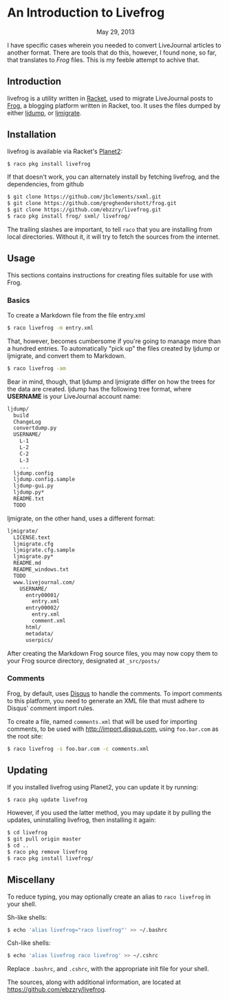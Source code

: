 An Introduction to Livefrog
======================================================================

<center>May 29, 2013</center>

I have specific cases wherein you needed to convert LiveJournal
articles to another format. There are tools that do this, however, I
found none, so far, that translates to _Frog_ files. This is my feeble
attempt to achive that.


## Introduction

livefrog is a utility written in [Racket](http://racket-lang.org),
used to migrate LiveJournal posts to
[Frog](https://github.com/greghendershott/frog/), a blogging platform
written in Racket, too. It uses the files dumped by either
[ljdump](http://hewgill.com/ljdump/), or
[ljmigrate](http://github.com/ceejbot/ljmigrate).


## Installation

livefrog is available via Racket's
[Planet2](http://pkg.racket-lang.org):

```bash
$ raco pkg install livefrog
```

If that doesn't work, you can alternately install by fetching livefrog, and the
dependencies, from github

```bash
$ git clone https://github.com/jbclements/sxml.git
$ git clone https://github.com/greghendershott/frog.git
$ git clone https://github.com/ebzzry/livefrog.git
$ raco pkg install frog/ sxml/ livefrog/
```

The trailing slashes are important, to tell `raco` that you are
installing from local directories. Without it, it will try to fetch
the sources from the internet.


## Usage

This sections contains instructions for creating files suitable for
use with Frog.

### Basics

To create a Markdown file from the file entry.xml

```bash
$ raco livefrog -m entry.xml
```

That, however, becomes cumbersome if you're going to manage more than
a hundred entries. To automatically "pick up" the files created by
ljdump or ljmigrate, and convert them to Markdown.

```bash
$ raco livefrog -am
```

Bear in mind, though, that ljdump and ljmigrate differ on how the
trees for the data are created. ljdump has the following tree format,
where **USERNAME** is your LiveJournal account name:

```bash
ljdump/
  build
  ChangeLog
  convertdump.py
  USERNAME/
    L-1
    L-2
    C-2
    L-3
    ...
  ljdump.config
  ljdump.config.sample
  ljdump-gui.py
  ljdump.py*
  README.txt
  TODO
```

ljmigrate, on the other hand, uses a different format:

```bash
ljmigrate/
  LICENSE.text
  ljmigrate.cfg
  ljmigrate.cfg.sample
  ljmigrate.py*
  README.md
  README_windows.txt
  TODO
  www.livejournal.com/
    USERNAME/
      entry00001/
        entry.xml
      entry00002/
        entry.xml
        comment.xml
      html/
      metadata/
      userpics/
```

After creating the Markdown Frog source files, you may now copy them
to your Frog source directory, designated at `_src/posts/`

### Comments

Frog, by default, uses [Disqus](http://disqus.com) to handle the
comments. To import comments to this platform, you need to generate an
XML file that must adhere to Disqus' comment import rules.

To create a file, named `comments.xml` that will be used for importing
comments, to be used with <http://import.disqus.com>, using
`foo.bar.com` as the root site:

```bash
$ raco livefrog -s foo.bar.com -c comments.xml
```


## Updating

If you installed livefrog using Planet2, you can update it by running:

```bash
$ raco pkg update livefrog
```

However, if you used the latter method, you may update it by pulling
the updates, uninstalling livefrog, then installing it again:

```bash
$ cd livefrog
$ git pull origin master
$ cd ..
$ raco pkg remove livefrog
$ raco pkg install livefrog/
```


## Miscellany

To reduce typing, you may optionally create an alias to
`raco livefrog` in your shell.

Sh-like shells:

```bash
$ echo 'alias livefrog="raco livefrog"' >> ~/.bashrc
```

Csh-like shells:

```bash
$ echo 'alias livefrog raco livefrog' >> ~/.cshrc
```

Replace `.bashrc`, and `.cshrc`, with the appropriate init file for
your shell.

The sources, along with additional information, are located at
<https://github.com/ebzzry/livefrog>.
